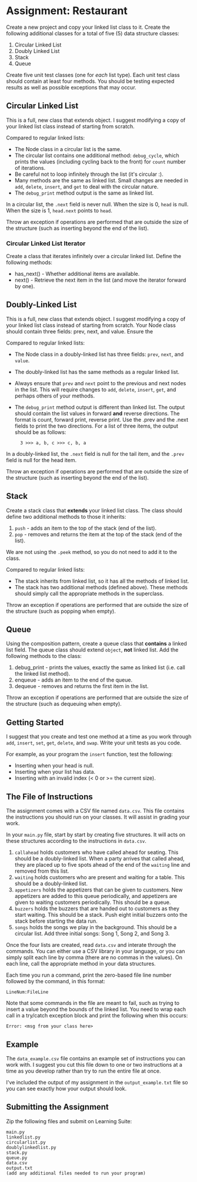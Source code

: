 # Assignment: Restaurant

Create a new project and copy your linked list class to it.  Create the following additional classes for a total of five (5) data structure classes:

1. Circular Linked List
1. Doubly Linked List
1. Stack
1. Queue

Create five unit test classes (one for *each* list type).  Each unit test class should contain at least four methods.  You should be testing expected results as well as possible exceptions that may occur.


## Circular Linked List

This is a full, new class that extends object.  I suggest modifying a copy of your linked list class instead of starting from scratch. 

Compared to regular linked lists:

* The Node class in a circular list is the same.
* The circular list contains one additional method: `debug_cycle`, which prints the values (including cycling back to the front) for `count` number of iterations.
* Be careful not to loop infinitely through the list (it's circular :).
* Many methods are the same as linked list.  Small changes are needed in `add`, `delete`, `insert`, and `get` to deal with the circular nature.
* The `debug_print` method output is the same as linked list.

In a circular list, the `.next` field is never null.  When the size is 0, `head` is null.  When the size is 1, `head.next` points to `head`.

Throw an exception if operations are performed that are outside the size of the structure (such as inserting beyond the end of the list).

### Circular Linked List Iterator

Create a class that iterates infinitely over a circular linked list.  Define the following methods:

* has_next() - Whether additional items are available.
* next() - Retrieve the next item in the list (and move the iterator forward by one).


## Doubly-Linked List

This is a full, new class that extends object.   I suggest modifying a copy of your linked list class instead of starting from scratch. Your Node class should contain three fields: prev, next, and value.  Ensure the 

Compared to regular linked lists:

* The Node class in a doubly-linked list has three fields: `prev`, `next`, and `value`.
* The doubly-linked list has the same methods as a regular linked list.
* Always ensure that `prev` and `next` point to the previous and next nodes in the list.  This will require changes to `add`, `delete`, `insert`, `get`, and perhaps others of your methods.
* The `debug_print` method output is different than linked list.  The output should contain the list values in forward **and** reverse directions.  The format is count, forward print, reverse print.  Use the .prev and the .next fields to print the two directions.  For a list of three items, the output should be as follows:

        3 >>> a, b, c >>> c, b, a

In a doubly-linked list, the `.next` field is null for the tail item, and the `.prev` field is null for the head item.  

Throw an exception if operations are performed that are outside the size of the structure (such as inserting beyond the end of the list).


## Stack


Create a stack class that **extends** your linked list class.  The class should define two additional methods to those it inherits:

1. `push` - adds an item to the top of the stack (end of the list).
1. `pop` - removes and returns the item at the top of the stack (end of the list).

We are not using the `.peek` method, so you do not need to add it to the class.

Compared to regular linked lists:

* The stack inherits from linked list, so it has all the methods of linked list.
* The stack has two additional methods (defined above).  These methods should simply call the appropriate methods in the superclass.

Throw an exception if operations are performed that are outside the size of the structure (such as popping when empty).


## Queue

Using the composition pattern, create a queue class that **contains** a linked list field.  The queue class should extend `object`, **not** linked list.  Add the following methods to the class:

1. debug_print - prints the values, exactly the same as linked list (i.e. call the linked list method).
1. enqueue - adds an item to the end of the queue.
1. dequeue - removes and returns the first item in the list.

Throw an exception if operations are performed that are outside the size of the structure (such as dequeuing when empty).



## Getting Started

I suggest that you create and test one method at a time as you work through `add`, `insert`, `set`, `get`, `delete`, and `swap`.  Write your unit tests as you code.

For example, as your program the `insert` function, test the following:

* Inserting when your head is null.
* Inserting when your list has data.
* Inserting with an invalid index (< 0 or >= the current size).


## The File of Instructions

The assignment comes with a CSV file named `data.csv`.  This file contains the instructions you should run on your classes.  It will assist in grading your work.

In your `main.py` file, start by start by creating five structures. It will acts on these structures according to the instructions in `data.csv`.  

1. `callahead` holds customers who have called ahead for seating.  This should be a doubly-linked list.  When a party arrives that called ahead, they are placed up to five spots ahead of the end of the `waiting` line and removed from this list.
1. `waiting` holds customers who are present and waiting for a table.  This should be a doubly-linked list.
1. `appetizers` holds the appetizers that can be given to customers.  New appetizers are added to this queue periodically, and appetizers are given to waiting customers periodically.  This should be a queue.
1. `buzzers` holds the buzzers that are handed out to customers as they start waiting.  This should be a stack.  Push eight initial buzzers onto the stack before starting the data run.
1. `songs` holds the songs we play in the background.  This should be a circular list.  Add three initial songs: Song 1, Song 2, and Song 3.

Once the four lists are created, read `data.csv` and interate through the commands.  You can either use a CSV library in your language, or you can simply split each line by comma (there are no commas in the values).  On each line, call the appropriate method in your data structures.   

Each time you run a command, print the zero-based file line number followed by the command, in this format:

`LineNum:FileLine`

Note that some commands in the file are meant to fail, such as trying to insert a value beyond the bounds of the linked list.  You need to wrap each call in a try/catch exception block and print the following when this occurs:

`Error: <msg from your class here>`


## Example

The `data_example.csv` file contains an example set of instructions you can work with.  I suggest you cut this file down to one or two instructions at a time as you develop rather than try to run the entire file at once.

I've included the output of my assignment in the `output_example.txt` file so you can see exactly how your output should look. 


## Submitting the Assignment

Zip the following files and submit on Learning Suite:

```
main.py
linkedlist.py
circularlist.py
doublylinkedlist.py
stack.py
queue.py
data.csv
output.txt
(add any additional files needed to run your program)
```